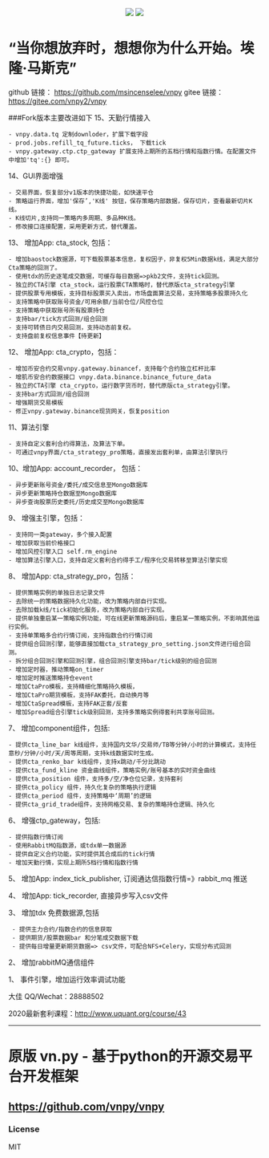 <p align="center">
  <img src ="https://github.com/msincenselee/vnpy/blob/vnpy2/huafu_on_premise.jpg"/>
  <img src ="https://gitee.com/vnpy2/vnpy/blob/vnpy2/huafu_on_premise.jpg"/>
</p>


# “当你想放弃时，想想你为什么开始。埃隆·马斯克”

github 链接： https://github.com/msincenselee/vnpy
gitee  链接： https://gitee.com/vnpy2/vnpy

###Fork版本主要改进如下
15、天勤行情接入
    
    - vnpy.data.tq 定制downloder，扩展下载字段
    - prod.jobs.refill_tq_future.ticks， 下载tick
    - vnpy.gateway.ctp.ctp_gateway 扩展支持上期所的五档行情和指数行情。在配置文件中增加'tq':{} 即可。
    
14、GUI界面增强
    
    - 交易界面，恢复部分v1版本的快捷功能，如快速平仓
    - 策略运行界面，增加'保存’,'K线' 按钮，保存策略内部数据，保存切片，查看最新切片K线。
    - K线切片,支持同一策略内多周期、多品种K线。    
    - 修改接口连接配置，采用更新方式，替代覆盖。


13、 增加App: cta_stock, 包括：
    
    - 增加baostock数据源，可下载股票基本信息，复权因子，非复权5Min数据k线，满足大部分Cta策略的回测了。
    - 使用tdx的历史逐笔成交数据，可缓存每日数据=>pkb2文件，支持tick回测。
    - 独立的CTA引擎 cta_stock，运行股票CTA策略时，替代原版cta_strategy引擎
    - 提供股票专用模板，支持目标股票买入卖出，市场盘面算法交易，支持策略多股票持久化
    - 支持策略中获取账号资金/可用余额/当前仓位/风控仓位
    - 支持策略中获取账号所有股票持仓
    - 支持bar/tick方式回测/组合回测
    - 支持可转债日内交易回测，支持动态前复权。
    - 支持盘前复权信息事件【待更新】    

12、 增加App: cta_crypto，包括：
    
    - 增加币安合约交易vnpy.gateway.binancef，支持每个合约独立杠杆比率
    - 增肌币安合约数据接口 vnpy.data.binance.binance_future_data
    - 独立的CTA引擎 cta_crypto，运行数字货币时，替代原版cta_strategy引擎。
    - 支持bar方式回测/组合回测
    - 增强期货交易模板
    - 修正vnpy.gateway.binance现货网关，恢复position
  

11、算法引擎

    - 支持自定义套利合约得算法，及算法下单。
    - 可通过vnpy界面/cta_strategy_pro策略，直接发出套利单，由算法引擎执行
    
10、增加App: account_recorder， 包括：
    
    - 异步更新账号资金/委托/成交信息至Mongo数据库
    - 异步更新策略持仓数据至Mongo数据库
    - 异步查询股票历史委托/历史成交至Mongo数据库     

9、  增强主引擎，包括：

    - 支持同一类gateway，多个接入配置
    - 增加获取当前价格接口
    - 增加风控引擎入口 self.rm_engine
    - 增加算法引擎入口，支持自定义套利合约得手工/程序化交易转移至算法引擎实现


8、 增加App: cta_strategy_pro，包括：

  
    - 提供策略实例的单独日志记录文件
    - 去除统一的策略数据持久化功能，改为策略内部自行实现。
    - 去除加载k线/tick初始化服务，改为策略内部自行实现。
    - 提供单独重启某一策略实例功能，可在线更新策略源码后，重启某一策略实例，不影响其他运行实例。
    - 支持单策略多合约行情订阅，支持指数合约行情订阅
    - 提供组合回测引擎，能够直接加载cta_strategy_pro_setting.json文件进行组合回测。
    - 拆分组合回测引擎和回测引擎，组合回测引擎支持bar/tick级别的组合回测
    - 增加定时器，推动策略on_timer
    - 增加定时推送策略持仓event
    - 增加CtaPro模板，支持精细化策略持久模板，
    - 增加CtaPro期货模板，支持FAK委托，自动换月等
    - 增加CtaSpread模板，支持FAK正套/反套
    - 增加Spread组合引擎tick级别回测，支持多策略实例得套利共享账号回测。
    


7、 增加component组件，包括:


    - 提供cta_line_bar k线组件，支持国内文华/交易师/TB等分钟/小时的计算模式，支持任意秒/分钟/小时/天/周等周期，支持k线数据实时生成。
    - 提供cta_renko_bar k线组件，支持x跳动/千分比跳动 
    - 提供cta_fund_kline 资金曲线组件，策略实例/账号基本的实时资金曲线 
    - 提供cta_position 组件，支持多/空/净仓位记录，支持套利
    - 提供cta_policy 组件，持久化复杂的策略执行逻辑
    - 提供cta_period 组件，支持策略中‘周期’的逻辑
    - 提供cta_grid_trade组件，支持网格交易、复杂的策略持仓逻辑、持久化 
    

6、 增强ctp_gateway，包括:

    
    - 提供指数行情订阅
    - 使用RabbitMQ指数源，或tdx单一数据源    
    - 提供自定义合约功能，实时提供其合成后的tick行情
    - 增加天勤行情，实现上期所5档行情和指数行情
        

5、 增加App: index_tick_publisher, 订阅通达信指数行情=》rabbit_mq 推送

     
4、 增加App: tick_recorder, 直接异步写入csv文件


3、 增加tdx 免费数据源,包括

    
     - 提供主力合约/指数合约的信息获取
     - 提供期货/股票数据bar 和分笔成交数据下载
     - 提供每日增量更新期货数据=> csv文件，可配合NFS+Celery，实现分布式回测

2、 增加rabbitMQ通信组件

1、 事件引擎，增加运行效率调试功能



大佳
QQ/Wechat：28888502

2020最新套利课程：http://www.uquant.org/course/43

--------------------------------------------------------------------------------------------
#  原版 vn.py - 基于python的开源交易平台开发框架
https://github.com/vnpy/vnpy
--------------------------------------------------------------------------------------------
### License
MIT
